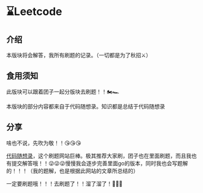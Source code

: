 # ⌛Leetcode

## 介绍

本版块将会解答，我所有刷题的记录。（一切都是为了秋招⚔）

## 食用须知

此版块可以跟着团子一起分版块去刷题！！🏍🏎

本版块的部分内容都来自于代码随想录。知识都是总结于代码随想录

## 分享

啥也不说，先吹为敬！！😘😘😘

[代码随想录](https://programmercarl.com/)，这个刷题网站巨棒。极其推荐大家刷，团子也在里面刷题，而且我也有提交解答哦！！😜😜😜慢慢我会逐步完善里面go的版本，同时我也会写题解的！！！（我的题解，也是根据此网站的文章所总结的）

一定要刷题哦！！！去刷题了！！溜了溜了！🏃🤸🚣




